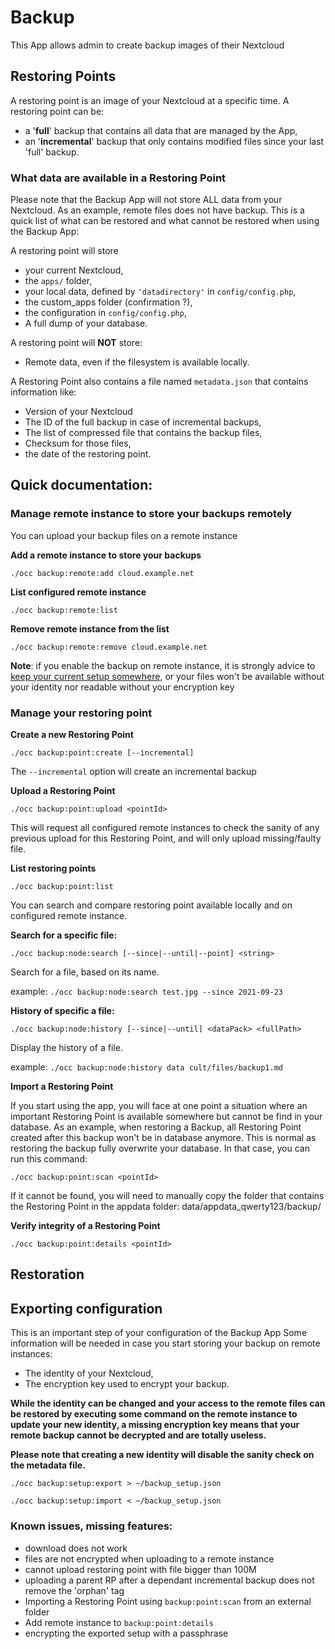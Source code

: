 # Backup

This App allows admin to create backup images of their Nextcloud



## Restoring Points

A restoring point is an image of your Nextcloud at a specific time.
A restoring point can be:
- a '**full**' backup that contains all data that are managed by the App,
- an '**incremental**' backup that only contains modified files since your last 'full' backup.

### What data are available in a Restoring Point

Please note that the Backup App will not store ALL data from your Nextcloud. As an example, remote files does not have backup.
This is a quick list of what can be restored and what cannot be restored when using the Backup App:

A restoring point will store
- your current Nextcloud,
- the `apps/` folder,
- your local data, defined by `'datadirectory'` in `config/config.php`,
- the custom_apps folder (confirmation ?),
- the configuration in `config/config.php`,
- A full dump of your database.

A restoring point will **NOT** store:
- Remote data, even if the filesystem is available locally.

A Restoring Point also contains a file named `metadata.json` that contains information like:
- Version of your Nextcloud
- The ID of the full backup in case of incremental backups,
- The list of compressed file that contains the backup files,
- Checksum for those files,
- the date of the restoring point.

## Quick documentation:

### Manage remote instance to store your backups remotely

You can upload your backup files on a remote instance

**Add a remote instance to store your backups**

    ./occ backup:remote:add cloud.example.net

**List configured remote instance**

    ./occ backup:remote:list

**Remove remote instance from the list**

    ./occ backup:remote:remove cloud.example.net


**Note**: if you enable the backup on remote instance, it is strongly advice to [keep your current setup somewhere](), or 
your files won't be available without your identity nor readable without your encryption key


### Manage your restoring point


**Create a new Restoring Point**

    ./occ backup:point:create [--incremental]

The `--incremental` option will create an incremental backup


**Upload a Restoring Point**

    ./occ backup:point:upload <pointId>

This will request all configured remote instances to check the sanity of any previous upload for this Restoring 
Point, and will only upload missing/faulty file.


**List restoring points**

    ./occ backup:point:list

You can search and compare restoring point available locally and on configured remote instance.


**Search for a specific file:**

    ./occ backup:node:search [--since|--until|--point] <string>

Search for a file, based on its name.

example: `./occ backup:node:search test.jpg --since 2021-09-23`


**History of specific a file:**

    ./occ backup:node:history [--since|--until] <dataPack> <fullPath>

Display the history of a file.

example: `./occ backup:node:history data cult/files/backup1.md`


**Import a Restoring Point**

If you start using the app, you will face at one point a situation where an important Restoring Point is available somewhere but cannot be find in your database.
As an example, when restoring a Backup, all Restoring Point created after this backup won't be in database anymore. This is normal as restoring the backup fully overwrite your database.
In that case, you can run this command:

    ./occ backup:point:scan <pointId>

If it cannot be found, you will need to manually copy the folder that contains the Restoring Point in the appdata folder: data/appdata_qwerty123/backup/


**Verify integrity of a Restoring Point**

    ./occ backup:point:details <pointId>



## Restoration




## Exporting configuration

This is an important step of your configuration of the Backup App
Some information will be needed in case you start storing your backup on remote instances:

- The identity of your Nextcloud,
- The encryption key used to encrypt your backup.

**While the identity can be changed and your access to the remote files can be restored by 
executing some command on the remote instance to update your new identity, a missing encryption 
key means that your remote backup cannot be decrypted and are totally useless.**

**Please note that creating a new identity will disable the sanity check on the metadata file.**

    ./occ backup:setup:export > ~/backup_setup.json

    ./occ backup:setup:import < ~/backup_setup.json



### Known issues, missing features:

- download does not work
- files are not encrypted when uploading to a remote instance
- cannot upload restoring point with file bigger than 100M
- uploading a parent RP after a dependant incremental backup does not remove the 'orphan' tag
- Importing a Restoring Point using `backup:point:scan` from an external folder
- Add remote instance to `backup:point:details`
- encrypting the exported setup with a passphrase
